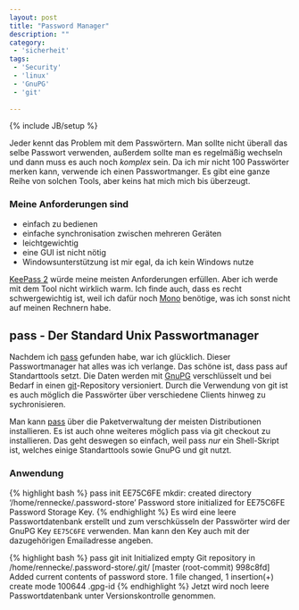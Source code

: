 ```yaml
---
layout: post
title: "Password Manager"
description: ""
category: 
 - 'sicherheit'
tags:
 - 'Security'
 - 'linux'
 - 'GnuPG'
 - 'git'
  
---
```

{% include JB/setup %}

Jeder kennt das Problem mit dem Passwörtern. Man sollte nicht überall das selbe Passwort verwenden,
außerdem sollte man es regelmäßig wechseln und dann muss es auch noch _komplex_ sein. Da ich mir
nicht 100 Passwörter merken kann, verwende ich einen Passwortmanger. Es gibt eine ganze Reihe
von solchen Tools, aber keins hat mich mich bis überzeugt.

### Meine Anforderungen sind
- einfach zu bedienen
- einfache synchronisation zwischen mehreren Geräten
- leichtgewichtig
- eine GUI ist nicht nötig
- Windowsunterstützung ist mir egal, da ich kein Windows nutze

[KeePass 2] würde meine meisten Anforderungen erfüllen. Aber ich werde mit dem Tool nicht wirklich warm. Ich finde auch, dass 
es recht schwergewichtig ist, weil ich dafür noch [Mono] benötige, was ich sonst nicht auf meinen Rechnern habe. 


## pass - Der Standard Unix Passwortmanager

Nachdem ich [pass] gefunden habe, war ich glücklich. Dieser Passwortmanager hat alles was ich verlange. 
Das schöne ist, dass pass auf Standarttools setzt. Die Daten werden mit [GnuPG] verschlüsselt und bei Bedarf
in einen [git]-Repository versioniert. Durch die Verwendung von git ist es auch möglich die Passwörter über
verschiedene Clients hinweg zu sychronisieren. 

Man kann [pass] über die Paketverwaltung der meisten Distributionen installieren. Es ist auch ohne weiteres
möglich pass via git checkout zu installieren. Das geht deswegen so einfach, weil pass _nur_ ein Shell-Skript
ist, welches einige Standarttools sowie GnuPG und git nutzt.


### Anwendung

{% highlight bash %}
pass init EE75C6FE
mkdir: created directory ‘/home/rennecke/.password-store’
Password store initialized for EE75C6FE Password Storage Key.
{% endhighlight %}
Es wird eine leere Passwortdatenbank erstellt und zum verschküsseln der Passwörter wird der GnuPG Key `EE75C6FE`
verwenden. Man kann den Key auch mit der dazugehörigen Emailadresse angeben.

{% highlight bash %}
pass git init 
Initialized empty Git repository in /home/rennecke/.password-store/.git/ 
[master (root-commit) 998c8fd] Added current contents of password store. 
1 file changed, 1 insertion(+) 
create mode 100644 .gpg-id
{% endhighlight %}
Jetzt wird noch leere Passwortdatenbank unter Versionskontrolle genommen.


[KeePass 2]: http://keepass.info/
[Mono]: http://www.mono-project.com/
[pass]: http://www.passwordstore.org/
[GnuPG]: https://www.gnupg.org/
[git]: http://git-scm.com/
